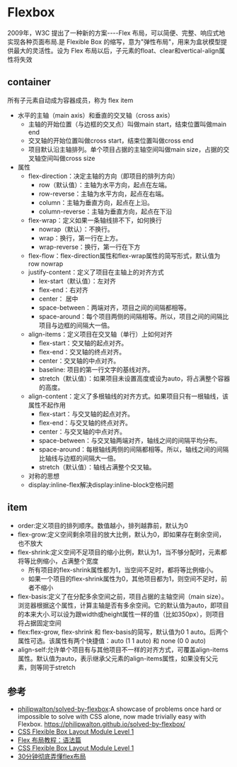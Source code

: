 # Flexbox

2009年，W3C 提出了一种新的方案----Flex 布局，可以简便、完整、响应式地实现各种页面布局.是 Flexible Box 的缩写，意为"弹性布局"，用来为盒状模型提供最大的灵活性。设为 Flex 布局以后，子元素的float、clear和vertical-align属性将失效

## container

所有子元素自动成为容器成员，称为 flex item

* 水平的主轴（main axis）和垂直的交叉轴（cross axis）
    - 主轴的开始位置（与边框的交叉点）叫做main start，结束位置叫做main end
    - 交叉轴的开始位置叫做cross start，结束位置叫做cross end
    - 项目默认沿主轴排列。单个项目占据的主轴空间叫做main size，占据的交叉轴空间叫做cross size
* 属性
    - flex-direction：决定主轴的方向（即项目的排列方向）
        + row（默认值）：主轴为水平方向，起点在左端。
        + row-reverse：主轴为水平方向，起点在右端。
        + column：主轴为垂直方向，起点在上沿。
        + column-reverse：主轴为垂直方向，起点在下沿
    - flex-wrap：定义如果一条轴线排不下，如何换行
        + nowrap（默认）：不换行。
        + wrap：换行，第一行在上方。
        + wrap-reverse：换行，第一行在下方
    - flex-flow：flex-direction属性和flex-wrap属性的简写形式，默认值为row nowrap
    - justify-content：定义了项目在主轴上的对齐方式
        + lex-start（默认值）：左对齐
        + flex-end：右对齐
        + center： 居中
        + space-between：两端对齐，项目之间的间隔都相等。
        + space-around：每个项目两侧的间隔相等。所以，项目之间的间隔比项目与边框的间隔大一倍。
    - align-items：定义项目在交叉轴（单行）上如何对齐
        + flex-start：交叉轴的起点对齐。
        + flex-end：交叉轴的终点对齐。
        + center：交叉轴的中点对齐。
        + baseline: 项目的第一行文字的基线对齐。
        + stretch（默认值）：如果项目未设置高度或设为auto，将占满整个容器的高度。
    - align-content：定义了多根轴线的对齐方式。如果项目只有一根轴线，该属性不起作用
        + flex-start：与交叉轴的起点对齐。
        + flex-end：与交叉轴的终点对齐。
        + center：与交叉轴的中点对齐。
        + space-between：与交叉轴两端对齐，轴线之间的间隔平均分布。
        + space-around：每根轴线两侧的间隔都相等。所以，轴线之间的间隔比轴线与边框的间隔大一倍。
        + stretch（默认值）：轴线占满整个交叉轴。
    - 对称的思想
    - display:inline-flex解决display:inline-block空格问题

## item

* order:定义项目的排列顺序。数值越小，排列越靠前，默认为0
* flex-grow:定义空间剩余项目的放大比例，默认为0，即如果存在剩余空间，也不放大
* flex-shrink:定义空间不足项目的缩小比例，默认为1，当不够分配时，元素都将等比例缩小，占满整个宽度
    - 所有项目的flex-shrink属性都为1，当空间不足时，都将等比例缩小。
    - 如果一个项目的flex-shrink属性为0，其他项目都为1，则空间不足时，前者不缩小
* flex-basis:定义了在分配多余空间之前，项目占据的主轴空间（main size）。浏览器根据这个属性，计算主轴是否有多余空间。它的默认值为auto，即项目的本来大小.可以设为跟width或height属性一样的值（比如350px），则项目将占据固定空间
* flex:flex-grow, flex-shrink 和 flex-basis的简写，默认值为0 1 auto。后两个属性可选。该属性有两个快捷值：auto (1 1 auto) 和 none (0 0 auto)
* align-self:允许单个项目有与其他项目不一样的对齐方式，可覆盖align-items属性。默认值为auto，表示继承父元素的align-items属性，如果没有父元素，则等同于stretch

## 参考

* [philipwalton/solved-by-flexbox](https://github.com/philipwalton/solved-by-flexbox):A showcase of problems once hard or impossible to solve with CSS alone, now made trivially easy with Flexbox. https://philipwalton.github.io/solved-by-flexbox/
* [CSS Flexible Box Layout Module Level 1](https://www.w3.org/TR/css-flexbox-1/)
* [Flex 布局教程：语法篇](https://www.ruanyifeng.com/blog/2015/07/flex-grammar.html)
* [CSS Flexible Box Layout Module Level 1](https://www.w3.org/TR/css-flexbox-1)
* [30分钟彻底弄懂flex布局](https://cloud.tencent.com/developer/article/1354252)
